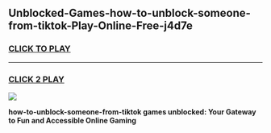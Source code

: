 
## Unblocked-Games-how-to-unblock-someone-from-tiktok-Play-Online-Free-j4d7e
<h3>
<a href="https://premium76.site?title=how-to-unblock-someone-from-tiktok&ref=26A">CLICK TO PLAY</a></h3>
<hr>

<h3>
<a href="https://premium76.site?title=how-to-unblock-someone-from-tiktok&ref=26A">CLICK 2 PLAY</a>
  
</h3>

<a href="https://premium76.site?title=how-to-unblock-someone-from-tiktok&ref=26A"><img src="https://clearcache.store/games.png"></a>


**how-to-unblock-someone-from-tiktok games unblocked: Your Gateway to Fun and Accessible Online Gaming**
